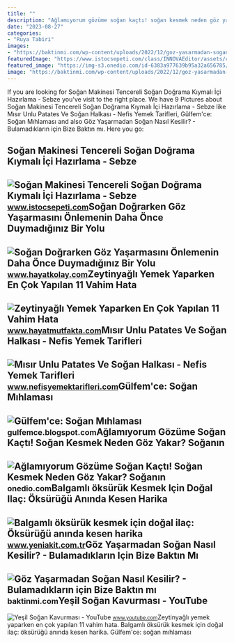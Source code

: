 ```yaml
---
title: ""
description: "Ağlamıyorum gözüme soğan kaçtı! soğan kesmek neden göz yakar? soğanın"
date: "2023-08-27"
categories:
- "Ruya Tabiri"
images:
- "https://baktinmi.com/wp-content/uploads/2022/12/goz-yasarmadan-sogan-kesmek-min.jpg"
featuredImage: "https://www.istocsepeti.com/class/INNOVAEditor/assets/cozum/sogan-makinesi-11.jpg"
featured_image: "https://img-s3.onedio.com/id-6383a977639b95a32a656785/rev-0/w-635/f-jpg/s-dceaefbbc17a71e0ffa492b3d72e56bd22c350de.jpg"
image: "https://baktinmi.com/wp-content/uploads/2022/12/goz-yasarmadan-sogan-kesmek-min.jpg"
---
```


If you are looking for Soğan Makinesi Tencereli Soğan Doğrama Kıymalı İçi Hazırlama - Sebze you've visit to the right place. We have 9 Pictures about Soğan Makinesi Tencereli Soğan Doğrama Kıymalı İçi Hazırlama - Sebze like Mısır Unlu Patates Ve Soğan Halkası - Nefis Yemek Tarifleri, Gülfem'ce: Soğan Mıhlaması and also Göz Yaşarmadan Soğan Nasıl Kesilir? - Bulamadıkların için Bize Baktın mı. Here you go:

Soğan Makinesi Tencereli Soğan Doğrama Kıymalı İçi Hazırlama - Sebze
--------------------------------------------------------------------

 ![Soğan Makinesi Tencereli Soğan Doğrama Kıymalı İçi Hazırlama - Sebze](https://www.istocsepeti.com/class/INNOVAEditor/assets/cozum/sogan-makinesi-11.jpg) <small>www.istocsepeti.com</small>Soğan Doğrarken Göz Yaşarmasını Önlemenin Daha Önce Duymadığınız Bir Yolu
-------------------------------------------------------------------------

 ![Soğan Doğrarken Göz Yaşarmasını Önlemenin Daha Önce Duymadığınız Bir Yolu](https://i0.wp.com/dbfy6nuyj0s8.cloudfront.net/wp-content/uploads/2019/09/26164931/sogan-kesmek.jpg?resize=702%2C336) <small>www.hayatkolay.com</small>Zeytinyağlı Yemek Yaparken En Çok Yapılan 11 Vahim Hata
-------------------------------------------------------

 ![Zeytinyağlı Yemek Yaparken En Çok Yapılan 11 Vahim Hata](https://3.bp.blogspot.com/-EdRgiIxiNJI/Wg77Il1vTLI/AAAAAAAAInA/iHtQ03BVHfsRYmfe1E2maJnhe6teAe7bQCLcBGAs/s1600/sogan-dograma-su-bogaz.jpg) <small>www.hayatmutfakta.com</small>Mısır Unlu Patates Ve Soğan Halkası - Nefis Yemek Tarifleri
-----------------------------------------------------------

 ![Mısır Unlu Patates Ve Soğan Halkası - Nefis Yemek Tarifleri](https://i.nefisyemektarifleri.com/2016/12/04/misir-unlu-patates-ve-sogan-halkasi.jpg) <small>www.nefisyemektarifleri.com</small>Gülfem'ce: Soğan Mıhlaması
--------------------------

 ![Gülfem'ce: Soğan Mıhlaması](https://2.bp.blogspot.com/-XACePktnPM4/UlqGpy8PHhI/AAAAAAAAFLs/lTBFfJfwy-A/s1600/food2.jpg) <small>gulfemce.blogspot.com</small>Ağlamıyorum Gözüme Soğan Kaçtı! Soğan Kesmek Neden Göz Yakar? Soğanın
---------------------------------------------------------------------

 ![Ağlamıyorum Gözüme Soğan Kaçtı! Soğan Kesmek Neden Göz Yakar? Soğanın](https://img-s3.onedio.com/id-6383a977639b95a32a656785/rev-0/w-635/f-jpg/s-dceaefbbc17a71e0ffa492b3d72e56bd22c350de.jpg) <small>onedio.com</small>Balgamlı öksürük Kesmek Için Doğal Ilaç: Öksürüğü Anında Kesen Harika
---------------------------------------------------------------------

 ![Balgamlı öksürük kesmek için doğal ilaç: Öksürüğü anında kesen harika](https://cdn.yeniakit.com.tr/images/news/625/balgamli-oksuruk-kesmek-icin-dogal-ilac-oksurugu-aninda-kesen-mucize-karisim-sogan-sarimsak-sut-h1664463924-c06a25.jpg) <small>www.yeniakit.com.tr</small>Göz Yaşarmadan Soğan Nasıl Kesilir? - Bulamadıkların Için Bize Baktın Mı
------------------------------------------------------------------------

 ![Göz Yaşarmadan Soğan Nasıl Kesilir? - Bulamadıkların için Bize Baktın mı](https://baktinmi.com/wp-content/uploads/2022/12/goz-yasarmadan-sogan-kesmek-min.jpg) <small>baktinmi.com</small>Yeşil Soğan Kavurması - YouTube
-------------------------------

 ![Yeşil Soğan Kavurması - YouTube](https://i.ytimg.com/vi/1p2o3j3U5Mw/maxresdefault.jpg) <small>www.youtube.com</small>Zeytinyağlı yemek yaparken en çok yapılan 11 vahim hata. Balgamlı öksürük kesmek için doğal ilaç: öksürüğü anında kesen harika. Gülfem'ce: soğan mıhlaması

